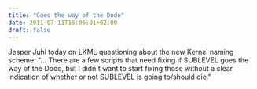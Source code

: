 ```yaml
---
title: "Goes the way of the Dodo"
date: 2011-07-11T15:05:01+02:00
draft: false
---
```


Jesper Juhl today on LKML questioning about the new Kernel naming scheme: "... There are a few scripts that need fixing if SUBLEVEL goes the way of the
Dodo, but I didn't want to start fixing those without a clear indication
of whether or not SUBLEVEL is going to/should die."


